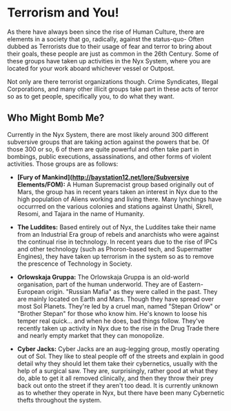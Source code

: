 # Terrorism and You!

As there have always been since the rise of Human Culture, there are elements in a society that go, radically, against the status-quo- Often dubbed as Terrorists due to their usage of fear and terror to bring about their goals, these people are just as common in the 26th Century. Some of these groups have taken up activities in the Nyx System, where you are located for your work aboard whichever vessel or Outpost. 

Not only are there terrorist organizations though. Crime Syndicates, Illegal Corporations, and many other illicit groups take part in these acts of terror so as to get people, specifically you, to do what they want.

## Who Might Bomb Me?

Currently in the Nyx System, there are most likely around 300 different subversive groups that are taking action against the powers that be. Of those 300 or so, 6 of them are quite powerful and often take part in bombings, public executions, assassinations, and other forms of violent activities. Those groups are as follows:

* **[Fury of Mankind](http://baystation12.net/lore/Subversive Elements/FOM):**  A Human Supremacist group based originally out of Mars, the group has in recent years taken an interest in Nyx due to the high population of Aliens working and living there. Many lynchings have occurrred on the various colonies and stations against Unathi, Skrell, Resomi, and Tajara in the name of Humanity.

* **The Luddites:** Based entirely out of Nyx, the Luddites take their name from an Industrial Era group of rebels and anarchists who were against the continual rise in technology. In recent years due to the rise of IPCs and other technology (such as Phoron-based tech, and Supermatter Engines), they have taken up terrorism in the system so as to remove the prescence of Technology in Society.

* **Orlowskaja Gruppa:** The Orlowskaja Gruppa is an old-world organisation, part of the human underworld. They are of Eastern-European origin. "Russian Mafia" as they were called in the past. They are mainly located on Earth and Mars. Though they have spread over most Sol Planets. They're led by a cruel man, named "Stepan Orlow" or "Brother Stepan" for those who know him. He's known to loose his temper real quick... and when he does, bad things follow. They've recently taken up activity in Nyx due to the rise in the Drug Trade there and nearly empty market that they can monopolize.

* **Cyber Jacks:** Cyber Jacks are an aug-legging group, mostly operating out of Sol. They like to steal people off of the streets and explain in good detail why they should let them take their cybernetics, usually with the help of a surgical saw. They are, surprisingly, rather good at what they do, able to get it all removed clinically, and then they throw their prey back out onto the street if they aren't too dead. It is currently unknown as to whether they operate in Nyx, but there have been many Cybernetic thefts throughout the system.






